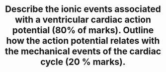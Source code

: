 ---
title: "Describe the ionic events associated with a ventricular cardiac action potential (80% of marks). Outline how the action potential relates with the mechanical events of the cardiac cycle (20 % marks)."
entityType: SAQ
exam: PEX
college: CICM
year: 2010
sitting: B
question: 23
passRate: 27
lo:
- "[[C1b]]"
EC_expectedDomains:
- "To achieve a good pass in this question, candidates needed to outline the ionic events associated with Phase 0 to phase 4 of the ventricular action potential followed by a description of excitation – contraction coupling."
- "The second part of the question was best answered using a ventricular pressure-volume loop and overlaying the phases of the ventricular action potential."
EC_extraCredit:
- "The use of illustrations helped answer this question."
EC_errorsCommon:
- "Description of the ionic events associated with the action potential phases was generally well done, but this was as far as many answers went in answering this question."
- "Few candidates included a description of excitation-contraction coupling in there answer and few candidates considered an answer to the second part of the question."
resources:
- "Guyton and Hall Textbook of Medical Physiology, Chp 9"
---